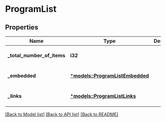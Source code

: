 # ProgramList

## Properties
Name | Type | Description | Notes
------------ | ------------- | ------------- | -------------
**_total_number_of_items** | **i32** |  | [optional] [default to None]
**_embedded** | [***models::ProgramListEmbedded**](programList__embedded.md) |  | [optional] [default to None]
**_links** | [***models::ProgramListLinks**](programList__links.md) |  | [optional] [default to None]

[[Back to Model list]](../README.md#documentation-for-models) [[Back to API list]](../README.md#documentation-for-api-endpoints) [[Back to README]](../README.md)


